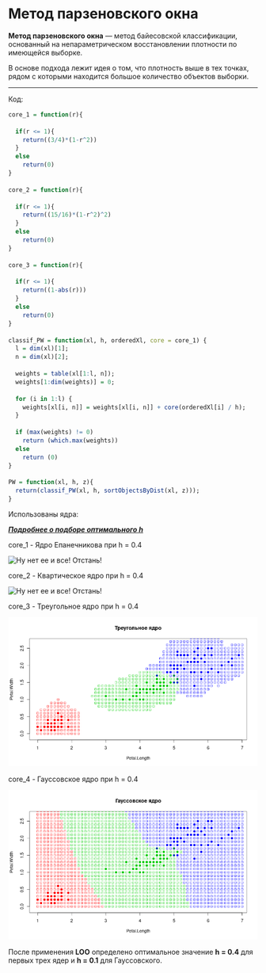 # Метод парзеновского окна

**Метод парзеновского окна** — метод байесовской классификации, основанный на непараметрическом восстановлении плотности по имеющейся выборке.

В основе подхода лежит идея о том, что плотность выше в тех точках, рядом с которыми находится большое количество объектов выборки. 

---

Код:

```R
core_1 = function(r){
  
  if(r <= 1){
    return((3/4)*(1-r^2))
  }
  else
    return(0)
}

core_2 = function(r){
  
  if(r <= 1){
    return((15/16)*(1-r^2)^2)
  }
  else
    return(0)
}

core_3 = function(r){
  
  if(r <= 1){
    return((1-abs(r)))
  }
  else
    return(0)
}

classif_PW = function(xl, h, orderedXl, core = core_1) {
  l = dim(xl)[1];
  n = dim(xl)[2];
  
  weights = table(xl[1:l, n]);
  weights[1:dim(weights)] = 0;
  
  for (i in 1:l) {
    weights[xl[i, n]] = weights[xl[i, n]] + core(orderedXl[i] / h);
  }
  
  if (max(weights) != 0)
    return (which.max(weights))
  else
    return (0)
}

PW = function(xl, h, z){
  return(classif_PW(xl, h, sortObjectsByDist(xl, z)));
}
```

Использованы ядра:

[***Подробнее о подборе оптимального h***](https://github.com/Vector232/ML1/tree/master/PWLOO)

core_1 - Ядро Епанечникова при h = 0.4

![Ну нет ее и все! Отстань!](/PW/EC(PW).png)

core_2 - Квартическое  ядро при h = 0.4

![Ну нет ее и все! Отстань!](/PW/PCC(PW).png)

core_3 - Треугольное ядро при h = 0.4

![Ну нет ее и все! Отстань!](/PW/TC(PW).png)

core_4 - Гауссовское ядро при h = 0.4

![Ну нет ее и все! Отстань!](/PW/GC(PW).png)

После применения **LOO** определено оптимальное значение **h = 0.4** для первых трех ядер и **h = 0.1** для Гауссовского.
